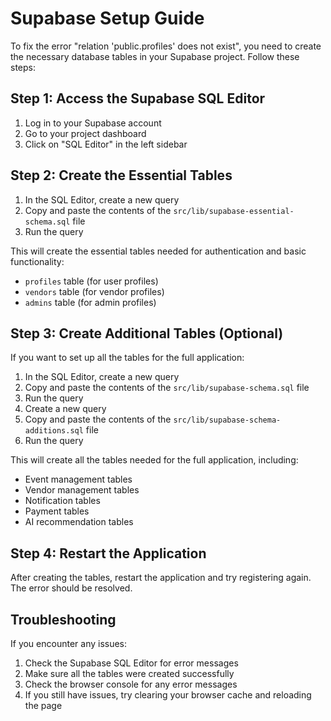 # Supabase Setup Guide

To fix the error "relation 'public.profiles' does not exist", you need to create the necessary database tables in your Supabase project. Follow these steps:

## Step 1: Access the Supabase SQL Editor

1. Log in to your Supabase account
2. Go to your project dashboard
3. Click on "SQL Editor" in the left sidebar

## Step 2: Create the Essential Tables

1. In the SQL Editor, create a new query
2. Copy and paste the contents of the `src/lib/supabase-essential-schema.sql` file
3. Run the query

This will create the essential tables needed for authentication and basic functionality:
- `profiles` table (for user profiles)
- `vendors` table (for vendor profiles)
- `admins` table (for admin profiles)

## Step 3: Create Additional Tables (Optional)

If you want to set up all the tables for the full application:

1. In the SQL Editor, create a new query
2. Copy and paste the contents of the `src/lib/supabase-schema.sql` file
3. Run the query
4. Create a new query
5. Copy and paste the contents of the `src/lib/supabase-schema-additions.sql` file
6. Run the query

This will create all the tables needed for the full application, including:
- Event management tables
- Vendor management tables
- Notification tables
- Payment tables
- AI recommendation tables

## Step 4: Restart the Application

After creating the tables, restart the application and try registering again. The error should be resolved.

## Troubleshooting

If you encounter any issues:

1. Check the Supabase SQL Editor for error messages
2. Make sure all the tables were created successfully
3. Check the browser console for any error messages
4. If you still have issues, try clearing your browser cache and reloading the page
